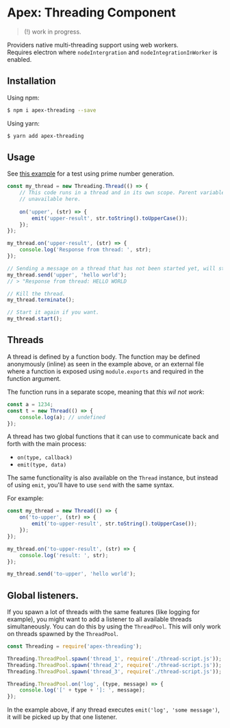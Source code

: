Apex: Threading Component
=========================

> (!) work in progress.

Providers native multi-threading support using web workers.  
Requires electron where `nodeIntergration` and `nodeIntegrationInWorker` is enabled.

## Installation

Using npm:
```bash
$ npm i apex-threading --save
```

Using yarn:
```bash
$ yarn add apex-threading
```

## Usage

See [this example](test/test.html) for a test using prime number generation.

```javascript
const my_thread = new Threading.Thread(() => {
    // This code runs in a thread and in its own scope. Parent variables/scopes are
    // unavailable here.
    
    on('upper', (str) => {
        emit('upper-result', str.toString().toUpperCase());
    });
});

my_thread.on('upper-result', (str) => {
    console.log('Response from thread: ', str);
});

// Sending a message on a thread that has not been started yet, will start it automatically.
my_thread.send('upper', 'hello world');
// > "Response from thread: HELLO WORLD

// Kill the thread.
my_thread.terminate();

// Start it again if you want.
my_thread.start();
```

## Threads

A thread is defined by a function body. The function may be defined anonymously (inline) as seen in the example above,
or an external file where a function is exposed using `module.exports` and required in the function argument.

The function runs in a separate scope, meaning that _this wil not work_:
```javascript
const a = 1234;
const t = new Thread(() => {
    console.log(a); // undefined
});
```

A thread has two global functions that it can use to communicate back and forth with the main process:
- `on(type, callback)`
- `emit(type, data)`

The same functionality is also available on the `Thread` instance, but instead of using `emit`, you'll have to use
`send` with the same syntax.

For example:
```javascript
const my_thread = new Thread(() => {
    on('to-upper', (str) => {
        emit('to-upper-result', str.toString().toUpperCase());
    });
});

my_thread.on('to-upper-result', (str) => {
    console.log('result: ', str);
});

my_thread.send('to-upper', 'hello world');
```

## Global listeners.
If you spawn a lot of threads with the same features (like logging for example), you might want to add a listener to all
available threads simultaneously. You can do this by using the `ThreadPool`. This will only work on threads spawned by
the `ThreadPool`.

```javascript
const Threading = require('apex-threading');

Threading.ThreadPool.spawn('thread_1', require('./thread-script.js'));
Threading.ThreadPool.spawn('thread_2', require('./thread-script.js'));
Threading.ThreadPool.spawn('thread_3', require('./thread-script.js'));

Threading.ThreadPool.on('log', (type, message) => {
    console.log('[' + type + ']: ', message);
});
```

In the example above, if any thread executes `emit('log', 'some message')`, it will be picked up by that one listener.
